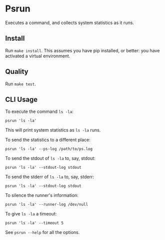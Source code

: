 # Psrun

Executes a command, and collects system statistics as it runs.


## Install

Run `make install`. This assumes you have pip installed,
or better: you have activated a virtual environment.


## Quality

Run `make test`.


## CLI Usage

To execute the command ``ls -la``:

    psrun 'ls -la'

This will print system statistics as ``ls -la`` runs.

To send the statistics to a different place:

    psrun 'ls -la' --ps-log /path/to/ps.log

To send the stdout of `ls -la` to, say, stdout:

    psrun 'ls -la' --stdout-log stdout

To send the stderr of `ls -la` to, say, stderr:

    psrun 'ls -la' --stdout-log stdout

To silence the runner's information:

    psrun 'ls -la' --runner-log /dev/null

To give `ls -la` a timeout:

    psrun 'ls -la' --timeout 5

See `psrun --help` for all the options.
